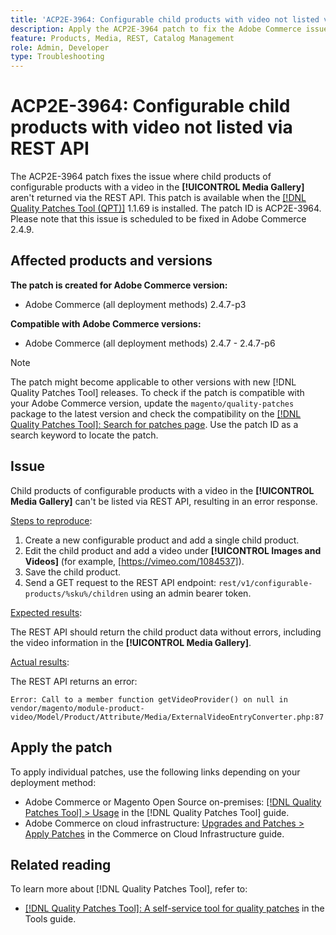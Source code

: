 ```yaml
---
title: 'ACP2E-3964: Configurable child products with video not listed via REST API'
description: Apply the ACP2E-3964 patch to fix the Adobe Commerce issue where child products of configurable products with a video in the [!UICONTROL Media Gallery] aren't returned via the REST API.
feature: Products, Media, REST, Catalog Management
role: Admin, Developer
type: Troubleshooting
---
```


# ACP2E-3964: Configurable child products with video not listed via REST API

The ACP2E-3964 patch fixes the issue where child products of configurable products with a video in the **[!UICONTROL Media Gallery]** aren't returned via the REST API. This patch is available when the [[!DNL Quality Patches Tool (QPT)]](/help/tools/quality-patches-tool/quality-patches-tool-to-self-serve-quality-patches.md) 1.1.69 is installed. The patch ID is ACP2E-3964. Please note that this issue is scheduled to be fixed in Adobe Commerce 2.4.9.

## Affected products and versions

**The patch is created for Adobe Commerce version:**

* Adobe Commerce (all deployment methods) 2.4.7-p3

**Compatible with Adobe Commerce versions:**

* Adobe Commerce (all deployment methods) 2.4.7 - 2.4.7-p6

>[!NOTE]
>
>The patch might become applicable to other versions with new [!DNL Quality Patches Tool] releases. To check if the patch is compatible with your Adobe Commerce version, update the `magento/quality-patches` package to the latest version and check the compatibility on the [[!DNL Quality Patches Tool]: Search for patches page](https://experienceleague.adobe.com/tools/commerce-quality-patches/index.html). Use the patch ID as a search keyword to locate the patch.

## Issue

Child products of configurable products with a video in the **[!UICONTROL Media Gallery]** can't be listed via REST API, resulting in an error response.

<u>Steps to reproduce</u>:

1. Create a new configurable product and add a single child product.
1. Edit the child product and add a video under **[!UICONTROL Images and Videos]** (for example, [https://vimeo.com/1084537]).
1. Save the child product.
1. Send a GET request to the REST API endpoint: `rest/v1/configurable-products/%sku%/children` using an admin bearer token.

<u>Expected results</u>:

The REST API should return the child product data without errors, including the video information in the **[!UICONTROL Media Gallery]**.

<u>Actual results</u>:

The REST API returns an error:

```
Error: Call to a member function getVideoProvider() on null in vendor/magento/module-product-video/Model/Product/Attribute/Media/ExternalVideoEntryConverter.php:87
```

## Apply the patch

To apply individual patches, use the following links depending on your deployment method:

* Adobe Commerce or Magento Open Source on-premises: [[!DNL Quality Patches Tool] > Usage](/help/tools/quality-patches-tool/usage.md) in the [!DNL Quality Patches Tool] guide.
* Adobe Commerce on cloud infrastructure: [Upgrades and Patches > Apply Patches](https://experienceleague.adobe.com/docs/commerce-cloud-service/user-guide/develop/upgrade/apply-patches.html) in the Commerce on Cloud Infrastructure guide.

## Related reading

To learn more about [!DNL Quality Patches Tool], refer to:

* [[!DNL Quality Patches Tool]: A self-service tool for quality patches](/help/tools/quality-patches-tool/quality-patches-tool-to-self-serve-quality-patches.md) in the Tools guide.
